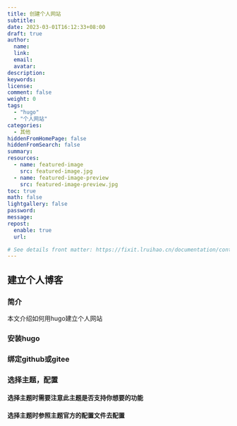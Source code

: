 ```yaml
---
title: 创建个人网站
subtitle:
date: 2023-03-01T16:12:33+08:00
draft: true
author:
  name:
  link:
  email:
  avatar:
description:
keywords:
license:
comment: false
weight: 0
tags:
  - "hugo"
  - "个人网站"
categories:
  - 其他
hiddenFromHomePage: false
hiddenFromSearch: false
summary:
resources:
  - name: featured-image
    src: featured-image.jpg
  - name: featured-image-preview
    src: featured-image-preview.jpg
toc: true
math: false
lightgallery: false
password:
message:
repost:
  enable: true
  url:

# See details front matter: https://fixit.lruihao.cn/documentation/content/#front-matter
---
```


<!--more-->
## 建立个人博客
### 简介
本文介绍如何用hugo建立个人网站
### 安装hugo
### 绑定github或gitee
### 选择主题，配置
#### 选择主题时需要注意此主题是否支持你想要的功能
#### 选择主题时参照主题官方的配置文件去配置
